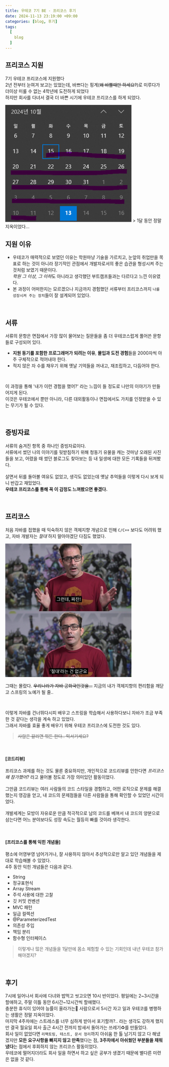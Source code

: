 ```yaml
---
title: 우테코 7기 BE - 프리코스 후기
date: 2024-11-13 23:19:00 +09:00
categories: [blog, 후기]
tags:
  [
    blog
  ]
---
```


## 프리코스 지원
7기 우테코 프리코스에 지원했다<br>
2년 전부터 눈여겨 보고는 있었는데, 바쁘다는 핑계(~~왜 바쁠때만 하세요?~~)로 미루다가 더이상 미룰 수 없는 4학년에 도전하게 되었다<br>
하지만 회사를 다녀서 결국 더 바쁜 시기에 우테코 프리코스를 하게 되었다.

<img src="/assets/img/241113/precourse.png" alt="precourse" width="400">
> 1달 동안 정말 지옥이었다...

<br>

## 지원 이유
- 우테코가 매력적으로 보였던 이유는 학원마냥 기술을 가르치고, 눈앞의 취업만을 목표로 하는 것이 아니라 장기적인 관점에서 개발자로서의 좋은 습관을 형성시켜 주는 것처럼 보였기 때문이다.<br>*학원 그 이상, 그 이하*도 아니라고 생각했던 부트캠프들과는 다르다고 느낀 이유였다.
- 본 과정이 어떠한지는 모르겠으나 지금까지 경험했던 서류부터 프리코스까지 `나를 성장시켜 주는 장치`들이 잘 설계되어 있었다.

<br>

## 서류
서류의 문항은 면접에서 가장 많이 물어보는 질문들을 좀 더 우테코스럽게 풀어쓴 문항들로 구성되어 있다.
- **지원 동기를 포함한 프로그래머가 되려는 이유**, **몰입과 도전 경험**들을 2000자씩 아주 구체적으로 적어내야 한다.
- 적지 않은 자 수를 채우기 위해 옛날 기억들을 꺼내고, 재조립하고, 다듬어야 한다.

<br>

이 과정을 통해 '내가 이런 경험을 했어?' 라는 느낌이 들 정도로 나만의 이야기가 만들어지게 된다.<br>이것은 우테코에서 뿐만 아니라, 다른 대외활동이나 면접에서도 가치를 인정받을 수 있는 무기가 될 수 있다.

<br>

## 증빙자료
서류의 숨겨진 항목 중 하나인 증빙자료이다.
<br>
서류에서 썼던 나의 이야기를 뒷받침하기 위해 청동기 유물을 캐는 것마냥 오래된 사진들을 보고, 어렸을 때 썼던 블로그도 찾아보는 등 내 일생에 대한 모든 기록들을 뒤져봤다.
<br><br>
살면서 뒤를 돌아볼 여유도 없었고, 생각도 없었는데 옛날 추억들을 이렇게 다시 보게 되니 반갑고 재밌었다.
<br>
**우테코 프리코스를 통해 꼭 이 감정도 느껴봤으면 좋겠다.**

<br>

## 프리코스
처음 자바를 접했을 때 익숙하지 않은 객체지향 개념으로 인해 `C/C++` 보다도 어려워 했고, 자바 개발자는 *절대* 하지 말아야겠단 다짐도 했었다.

<img src="/assets/img/241113/zzazan.png" alt="zzazan" width="400">

그때는 몰랐다. ~~우리나라가 자바 공화국인것을...~~ 지금의 내가 객체지향의 편리함을 깨닫고 스프링의 노예가 될 줄..

<br>

이렇게 자바를 건너뛰다시피 배우고 스프링을 학습해서 사용하다보니 자바가 조금 부족한 것 같다는 생각을 계속 하고 있었다.
<br>
그래서 자바를 효율 좋게 배우기 위해 우테코 프리코스에 도전한 것도 있다.
> ~~사람은 갈리면 뭐든 한다.. 믹서기세요?~~

<br>

#### [코드리뷰]
프리코스 과제를 하는 것도 물론 중요하지만, 개인적으로 코드리뷰를 안한다면 *프리코스 왜 참가했어?* 라고 물어볼 정도로 가장 의미있던 활동이었다.
<br><br>
그만큼 코드리뷰는 여러 사람들의 코드 스타일을 경험하고, 어떤 로직으로 문제를 해결했는지 영감을 얻고, 내 코드의 문제점들을 다른 사람들을 통해 확인할 수 있었던 시간이었다.
<br><br>
개발세계는 모방이 자유로운 만큼 적극적으로 남의 코드를 베껴서 내 코드의 양분으로 삼는다면 어느 분야보다도 성장 속도는 월등히 빠를 것이라 생각한다.

<br>

#### [프리코스를 통해 익힌 개념들]
평소에 어영부영 넘어가거나, 잘 사용하지 않아서 추상적으로만 알고 있던 개념들을 제대로 학습해볼 수 있었다.
<br>
4주 동안 익힌 개념들은 다음과 같다.
- String
- 정규표현식
- Array Stream
- 주석 사용에 대한 고찰
- 깃 커밋 컨벤션
- MVC 패턴
- 일급 컬렉션
- @ParameterizedTest
- 의존성 주입
- 책임 분리
- 함수형 인터페이스

> 이렇게나 많은 개념들을 1달만에 몸소 체험할 수 있는 기회인데 내년 우테코 참가해야겠지?

<br>

## 후기
7시에 일어나서 회사에 다녀와 밥먹고 씻고오면 10시 반이었다. 평일에는 2~3시간을 할애하고, 주말 이틀 동안 6시간~12시간씩 할애했다.
<br>
충분한 휴식이 있어야 능률이 올라가는👀 사람으로서 5시간 자고 일과 우테코를 병행하는 생활은 정말 지옥이었다.
<br>
마지막 4주차에는 스트레스를 너무 심하게 받아서 포기할까?.. 라는 생각도 강하게 했지만 결국 월요일 회사 출근 4시간 전까지 밤새서 돌아가는 쓰레기♻️를 만들었다.
<br>
회사 일이 없었다면 `리팩토링, 테스트, 문서 정리`까지 아쉬움 한 톨 남기지 않고 다 해냈겠지만 **모든 요구사항을 빠지지 않고 만족**했다는 점, **3주차에서 아쉬웠던 부분들을 채워냈다**는 점에서 후회하지 않는 프리코스 활동이었다.
<br>
우테코에 떨어지더라도 회사 일을 하면서 하고 싶은 공부가 생겼기 때문에 별다른 미련은 없을 것 같다.